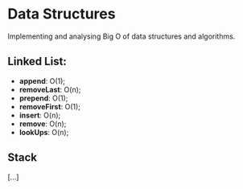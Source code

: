 # Data Structures
Implementing and analysing Big O of data structures and algorithms.

## Linked List:
- **append**: O(1);
- **removeLast**: O(n);
- **prepend**: O(1);
- **removeFirst**: O(1);
- **insert**: O(n);
- **remove**: O(n);
- **lookUps**: O(n);

## Stack

[...]
